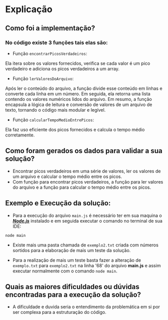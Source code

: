 # Explicação

## Como foi a implementação?

### No código existe 3 funções tais elas são:

- Função `encontrarPicosVerdadeiros`:

Ela itera sobre os valores fornecidos, verifica se cada valor é um pico verdadeiro e adiciona os picos verdadeiros a um array.

- Função `lerValoresDoArquivo`:

Após ler o conteúdo do arquivo, a função divide esse conteúdo em linhas e converte cada linha em um número. Em seguida, ela retorna uma lista contendo os valores numéricos lidos do arquivo. Em resumo, a função encapsula a lógica de leitura e conversão de valores de um arquivo de texto, tornando o código mais modular e legível.

- Função `calcularTempoMedioEntrePicos`:

Ela faz uso eficiente dos picos fornecidos e calcula o tempo médio corretamente.

## Como foram gerados os dados para validar a sua solução?

- Encontrar picos verdadeiros em uma série de valores, ler os valores de um arquivo e calcular o tempo médio entre os picos.
- Com função para encontrar picos verdadeiros, a função para ler valores do arquivo e a função para calcular o tempo médio entre os picos.

## Exemplo e Execução da solução:

- Para a execução do arquivo ``main.js`` é necessário ter em sua maquina o [*__Node.js__*](https://nodejs.org/en/download/) instalado e em seguida executar o comando no terminal de sua IDE:

```
node main
```

- Existe mais uma pasta chamada de `exemplo2.txt` criada com números sortidos para a elaboração de mais um teste da solução.

- Para a realização de mais um teste basta fazer a alteração de `exemplo.txt` para `exemplo2.txt` na linha '68' do arquivo **main.js** e assim executar normalmente com o comando `node main`.

## Quais as maiores dificuldades ou dúvidas encontradas para a execução da solução?

- A dificuldade e duvida seria o entendimento da problemática em si por ser complexa para a estruturação do código.